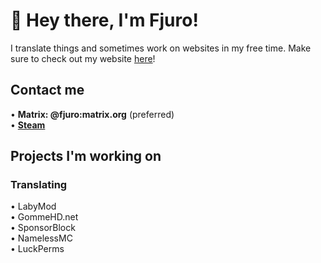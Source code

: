 # 👋 Hey there, I'm Fjuro!
I translate things and sometimes work on websites in my free time.
Make sure to check out my website [here](https://fjuro.github.io)!

## Contact me
• **Matrix: @fjuro:matrix.org** (preferred)<br>
• **[Steam](https://steamcommunity.com/id/Fjuro)**

## Projects I'm working on
### Translating
• LabyMod<br>
• GommeHD.net<br>
• SponsorBlock<br>
• NamelessMC<br>
• LuckPerms
